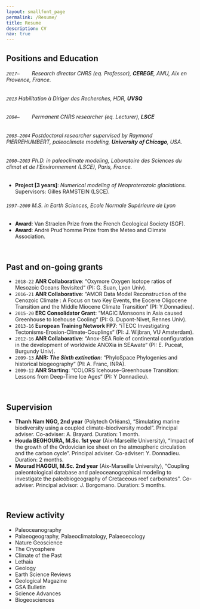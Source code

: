 ```yaml
---
layout: smallfont_page
permalink: /Resume/
title: Resume
description: CV
nav: true
---
```


## Positions and Education

###### `2017–    ` Research director CNRS (eq. Professor), __CEREGE__, AMU, Aix en Provence, France.

###### `2013`     *Habilitation à Diriger des Recherches*, HDR, __UVSQ__

###### `2004–    ` Permanent CNRS researcher (eq. Lecturer), __LSCE__

###### `2003–2004` Postdoctoral researcher supervised by Raymond PIERREHUMBERT, paleoclimate modeling, __University of Chicago__, USA.

###### `2000–2003` Ph.D. in paleoclimate modeling, Laboratoire des Sciences du climat et de l’Environnement (LSCE), Paris, France.
- __Project [3 years]__: <i>Numerical modeling of Neoproterozoic glaciations.</i> Supervisors: Gilles RAMSTEIN (LSCE).

###### `1997–2000` M.S. in Earth Sciences, *Ecole Normale Supérieure de Lyon*



- __Award__: Van Straelen Prize from the French Geological Society (SGF).
- __Award__: André Prud’homme Prize from the Meteo and Climate Association.

<p>&nbsp;</p>

## Past and on-going grants

- `2018-22`  __ANR Collaborative__: “Oxymore Oxygen Isotope ratios of Mesozoic Oceans Revisited“ (PI: G. Suan, Lyon Univ).
- `2016-21`  __ANR Collaborative__: “AMOR Data Model Reconstruction of the Cenozoic Climate : A Focus on two Key Events, the Eocene Oligocene Transition and the Middle Miocene Climate Transition“ (PI: Y.Donnadieu).
- `2015-20`  __ERC Consolidator Grant__: “MAGIC Monsoons in Asia caused Greenhouse to Icehouse Cooling“ (PI: G. Dupont-Nivet, Rennes Univ).
- `2013-16`  __European Training Network FP7__: “iTECC Investigating Tectonisms-Erosion-Climate-Couplings“ (PI: J. Wijbran, VU Amsterdam).
- `2012-16`  __ANR Collaborative__: “Anox-SEA Role of continental configuration in the development of worldwide ANOXia in SEAwate“ (PI: E. Puceat, Burgundy Univ).
- `2009-13`  __ANR: *The Sixth extinction*__: “PhyloSpace Phylogenies and historical biogeography“ (PI: A. Franc, INRA).
- `2009-12`  __ANR Starting__: “COLORS Icehouse-Greenhouse Transition: Lessons from Deep-Time Ice Ages“ (PI: Y Donnadieu).


<p>&nbsp;</p>

## Supervision

- __Thanh Nam NGO, 2nd year__ (Polytech Orléans), “Simulating marine biodiversity using a coupled climate-biodiversity model”. Principal adviser. Co-adviser: A. Brayard. Duration: 1 month.
- __Houda BEGHOURA, M.Sc. 1st year__ (Aix-Marseille University), “Impact of the growth of the Ordovician ice sheet on the atmospheric circulation and the carbon cycle”. Principal adviser. Co-adviser: Y. Donnadieu. Duration: 2 months.
- __Mourad HAGGUI, M.Sc. 2nd year__ (Aix-Marseille University), “Coupling paleontological database and paleoceanographical modeling to investigate the paleobiogeography of Cretaceous reef carbonates”. Co-adviser. Principal advisor: J. Borgomano. Duration: 5 months.

<p>&nbsp;</p>

<h2>Review activity</h2>

<ul>
<li>Paleoceanography</li>
<li>Palaeogeography, Palaeoclimatology, Palaeoecology</li>
<li>Nature Geoscience</li>
<li>The Cryosphere</li>
<li>Climate of the Past</li>
<li>Lethaia</li>
<li>Geology</li>
<li>Earth Science Reviews</li>
<li>Geological Magazine</li>
<li>GSA Bulletin</li>
<li>Science Advances</li>
<li>Biogeosciences</li>
</ul>
